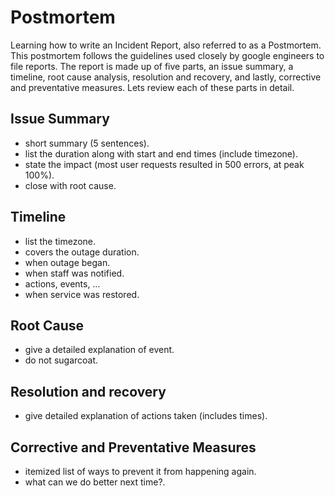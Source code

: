 # Postmortem
Learning how to write an Incident Report, also referred to as a Postmortem. This postmortem follows the guidelines used closely by google engineers to file reports. The report is made up of five parts, an issue summary, a timeline, root cause analysis, resolution and recovery, and lastly, corrective and preventative measures. Lets review each of these parts in detail.

## Issue Summary
* short summary (5 sentences).
* list the duration along with start and end times (include timezone).
* state the impact (most user requests resulted in 500 errors, at peak 100%).
* close with root cause.

## Timeline
* list the timezone.
* covers the outage duration.
* when outage began.
* when staff was notified.
* actions, events, …
* when service was restored.

## Root Cause
* give a detailed explanation of event.
* do not sugarcoat.

## Resolution and recovery
 * give detailed explanation of actions taken (includes times).

## Corrective and Preventative Measures
* itemized list of ways to prevent it from happening again.
* what can we do better next time?.

